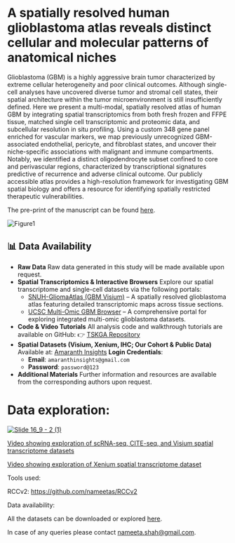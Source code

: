 # A spatially resolved human glioblastoma atlas reveals distinct cellular and molecular patterns of anatomical niches

Glioblastoma (GBM) is a highly aggressive brain tumor characterized by extreme cellular heterogeneity and poor clinical outcomes. Although single-cell analyses have uncovered diverse tumor and stromal cell states, their spatial architecture within the tumor microenvironment is still insufficiently defined. Here we present a multi-modal, spatially resolved atlas of human GBM by integrating spatial transcriptomics from both fresh frozen and FFPE tissue, matched single cell transcriptomic and proteomic data, and subcellular resolution in situ profiling. Using a custom 348 gene panel enriched for vascular markers, we map previously unrecognized GBM-associated endothelial, pericyte, and fibroblast states, and uncover their niche-specific associations with malignant and immune compartments. Notably, we identified a distinct oligodendrocyte subset confined to core and perivascular regions, characterized by transcriptional signatures predictive of recurrence and adverse clinical outcome. Our publicly accessible atlas provides a high-resolution framework for investigating GBM spatial biology and offers a resource for identifying spatially restricted therapeutic vulnerabilities.

The pre-print of the manuscript can be found [here](https://pmc.ncbi.nlm.nih.gov/articles/PMC10639919/).

![Figure1](https://github.com/user-attachments/assets/b381fe05-b8c9-4cdf-bdd5-a414635259ef)

## :bar_chart: Data Availability
- **Raw Data**
  Raw data generated in this study will be made available upon request.
- **Spatial Transcriptomics & Interactive Browsers**
  Explore our spatial transcriptome and single-cell datasets via the following portals:
  - [SNUH-GliomaAtlas (GBM Visium)](https://gbmvisium.snu.ac.kr/) – A spatially resolved glioblastoma atlas featuring detailed transcriptomic maps across tissue sections.
  - [UCSC Multi-Omic GBM Browser](https://multiomic-gbm.cells.ucsc.edu/) – A comprehensive portal for exploring integrated multi-omic glioblastoma datasets.
- **Code & Video Tutorials**
  All analysis code and walkthrough tutorials are available on GitHub:
  👉 [TSKGA Repository](https://github.com/nameetas/TSKGA)
- **Spatial Datasets (Visium, Xenium, IHC; Our Cohort & Public Data)**
  Available at: [Amaranth Insights](https://www.amaranth-insights.com)
  **Login Credentials**:
  - **Email**: `amaranthinsights@gmail.com`
  - **Password**: `password@123`
- **Additional Materials**
  Further information and resources are available from the corresponding authors upon request.



# Data exploration:

[![Slide 16_9 - 2 (1)](https://github.com/nameetas/TSKGA/assets/41729594/9a8b0036-06c5-4c63-9ae6-85de039099e5)](https://www.youtube.com/watch?v=wgA2_yQMOpM)

[Video showing exploration of scRNA-seq, CITE-seq, and Visium spatial transcriptome datasets](https://www.youtube.com/watch?v=wgA2_yQMOpM)

[Video showing exploration of Xenium spatial transcriptome dataset](https://www.youtube.com/watch?v=f6yDlKXgTb0)

Tools used:

RCCv2: https://github.com/nameetas/RCCv2

Data availability:

All the datasets can be downloaded or explored <a href = "https://gbmvisium.snu.ac.kr/">here</a>.

In case of any queries please contact <nameeta.shah@gmail.com>.
